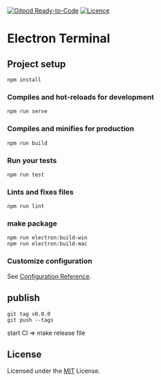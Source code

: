 [![Gitpod Ready-to-Code](https://img.shields.io/badge/Gitpod-Ready--to--Code-blue?logo=gitpod)](https://gitpod.io/#https://github.com/nojaja/ElectronTerminal) 
[![Licence](https://img.shields.io/badge/License-MIT-green.svg?style=flat-square)](LICENSE) 

# Electron Terminal

## Project setup
```
npm install
```

### Compiles and hot-reloads for development
```
npm run serve
```

### Compiles and minifies for production
```
npm run build
```

### Run your tests
```
npm run test
```

### Lints and fixes files
```
npm run lint
```

### make package
```
npm run electron:build-win
npm run electron:build-mac
```

### Customize configuration
See [Configuration Reference](https://cli.vuejs.org/config/).

## publish
```
git tag v0.0.0
git push --tags
```
start CI ⇒ make release file

## License

Licensed under the [MIT](LICENSE) License.
